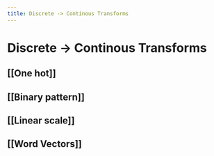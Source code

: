 ```yaml
---
title: Discrete -> Continous Transforms
---
```


# Discrete -> Continous Transforms

## [[One hot]]

## [[Binary pattern]]

## [[Linear scale]]

## [[Word Vectors]]












































































